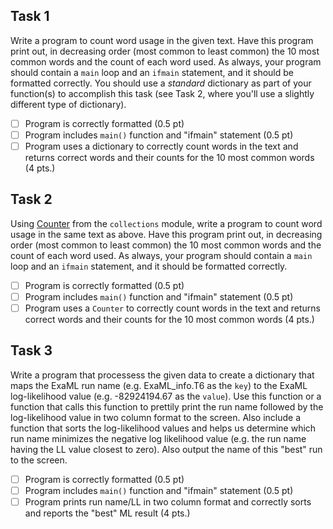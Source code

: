 ## Task 1

Write a program to count word usage in the given text.  Have this program print out, in decreasing order (most common to least common) the 10 most common words and the count of each word used. As always, your program should contain a `main` loop and an `ifmain` statement, and it should be formatted correctly.  You should use a *standard* dictionary as part of your function(s) to accomplish this task (see Task 2, where you'll use a slightly different type of dictionary).

- [ ] Program is correctly formatted (0.5 pt)
- [ ] Program includes `main()` function and "ifmain" statement (0.5 pt)
- [ ] Program uses a dictionary to correctly count words in the text and returns correct words and their counts for the 10 most common words (4 pts.)

## Task 2

Using [Counter](https://docs.python.org/2/library/collections.html#collections.Counter) from the `collections` module, write a program to count word usage in the same text as above.  Have this program print out, in decreasing order (most common to least common) the 10 most common words and the count of each word used. As always, your program should contain a `main` loop and an `ifmain` statement, and it should be formatted correctly.

- [ ] Program is correctly formatted (0.5 pt)
- [ ] Program includes `main()` function and "ifmain" statement (0.5 pt)
- [ ] Program uses a `Counter` to correctly count words in the text and returns correct words and their counts for the 10 most common words (4 pts.)

## Task 3

Write a program that processess the given data to create a dictionary that maps the ExaML run name (e.g. ExaML_info.T6 as the `key`) to the ExaML log-likelihood value (e.g. -82924194.67 as the `value`). Use this function or a function that calls this function to prettily print the run name followed by the log-likelihood value in two column format to the screen.  Also include a function that sorts the log-likelihood values and helps us determine which run name minimizes the negative log likelihood value (e.g. the run name having the LL value closest to zero). Also output the name of this "best" run to the screen.

- [ ] Program is correctly formatted (0.5 pt)
- [ ] Program includes `main()` function and "ifmain" statement (0.5 pt)
- [ ] Program prints run name/LL in two column format and correctly sorts and reports the "best" ML result (4 pts.)
